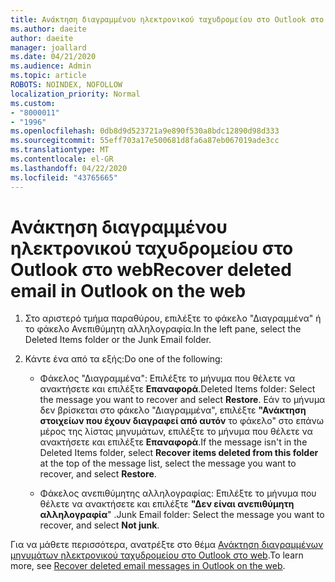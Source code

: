 ```yaml
---
title: Ανάκτηση διαγραμμένου ηλεκτρονικού ταχυδρομείου στο Outlook στο web
ms.author: daeite
author: daeite
manager: joallard
ms.date: 04/21/2020
ms.audience: Admin
ms.topic: article
ROBOTS: NOINDEX, NOFOLLOW
localization_priority: Normal
ms.custom:
- "8000011"
- "1996"
ms.openlocfilehash: 0db8d9d523721a9e890f530a8bdc12890d98d333
ms.sourcegitcommit: 55eff703a17e500681d8fa6a87eb067019ade3cc
ms.translationtype: MT
ms.contentlocale: el-GR
ms.lasthandoff: 04/22/2020
ms.locfileid: "43765665"
---
```

# <a name="recover-deleted-email-in-outlook-on-the-web"></a><span data-ttu-id="5033a-102">Ανάκτηση διαγραμμένου ηλεκτρονικού ταχυδρομείου στο Outlook στο web</span><span class="sxs-lookup"><span data-stu-id="5033a-102">Recover deleted email in Outlook on the web</span></span>

1. <span data-ttu-id="5033a-103">Στο αριστερό τμήμα παραθύρου, επιλέξτε το φάκελο "Διαγραμμένα" ή το φάκελο Ανεπιθύμητη αλληλογραφία.</span><span class="sxs-lookup"><span data-stu-id="5033a-103">In the left pane, select the Deleted Items folder or the Junk Email folder.</span></span>

2. <span data-ttu-id="5033a-104">Κάντε ένα από τα εξής:</span><span class="sxs-lookup"><span data-stu-id="5033a-104">Do one of the following:</span></span>

    - <span data-ttu-id="5033a-105">Φάκελος "Διαγραμμένα": Επιλέξτε το μήνυμα που θέλετε να ανακτήσετε και επιλέξτε **Επαναφορά**.</span><span class="sxs-lookup"><span data-stu-id="5033a-105">Deleted Items folder: Select the message you want to recover and select **Restore**.</span></span> <span data-ttu-id="5033a-106">Εάν το μήνυμα δεν βρίσκεται στο φάκελο "Διαγραμμένα", επιλέξτε **"Ανάκτηση στοιχείων που έχουν διαγραφεί από αυτόν** το φάκελο" στο επάνω μέρος της λίστας μηνυμάτων, επιλέξτε το μήνυμα που θέλετε να ανακτήσετε και επιλέξτε **Επαναφορά**.</span><span class="sxs-lookup"><span data-stu-id="5033a-106">If the message isn't in the Deleted Items folder, select **Recover items deleted from this folder** at the top of the message list, select the message you want to recover, and select **Restore**.</span></span>

    - <span data-ttu-id="5033a-107">Φάκελος ανεπιθύμητης αλληλογραφίας: Επιλέξτε το μήνυμα που θέλετε να ανακτήσετε και επιλέξτε **"Δεν είναι ανεπιθύμητη αλληλογραφία**" .</span><span class="sxs-lookup"><span data-stu-id="5033a-107">Junk Email folder: Select the message you want to recover, and select **Not junk**.</span></span>

<span data-ttu-id="5033a-108">Για να μάθετε περισσότερα, ανατρέξτε στο θέμα [Ανάκτηση διαγραμμένων μηνυμάτων ηλεκτρονικού ταχυδρομείου στο Outlook στο web](https://support.office.com/article/a8ca78ac-4721-4066-95dd-571842e9fb11).</span><span class="sxs-lookup"><span data-stu-id="5033a-108">To learn more, see [Recover deleted email messages in Outlook on the web](https://support.office.com/article/a8ca78ac-4721-4066-95dd-571842e9fb11).</span></span>